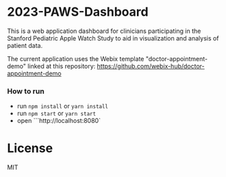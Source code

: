 # 2023-PAWS-Dashboard

This is a web application dashboard for clinicians participating in the Stanford Pediatric Apple Watch Study to aid in visualization and analysis of patient data.

The current application uses the Webix template "doctor-appointment-demo" linked at this repository: https://github.com/webix-hub/doctor-appointment-demo

### How to run

- run ```npm install``` or ```yarn install```
- run ```npm start``` or ```yarn start```
- open ```http://localhost:8080`

# License

MIT
